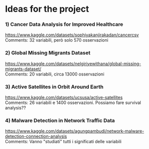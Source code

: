 # Ideas for the project  

### 1) Cancer Data Analysis for Improved Healthcare  
https://www.kaggle.com/datasets/sophiyakanjirakadan/cancercsv  
Comments: 32 variabili, però solo 570 osservazioni  

### 2) Global Missing Migrants Dataset  
https://www.kaggle.com/datasets/nelgiriyewithana/global-missing-migrants-dataset/  
Comments: 20 variabili, circa 13000 osservazioni  

### 3) Active Satellites in Orbit Around Earth
https://www.kaggle.com/datasets/ucsusa/active-satellites  
Comments: 26 variabili e 1400 osservazioni. Possiamo fare survival analysis??  

### 4) Malware Detection in Network Traffic Data  
https://www.kaggle.com/datasets/agungpambudi/network-malware-detection-connection-analysis  
Comments: Vanno "studiati" tutti i significati delle variabili  




